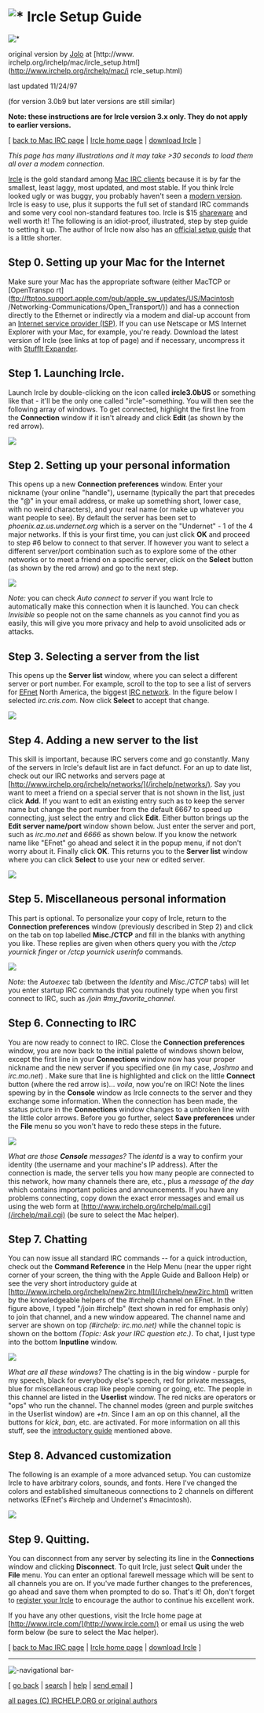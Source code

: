 #  ![*](/irchelp/Pix/ircle_spin.gif) Ircle Setup Guide
![*](/irchelp/Pix/ircle_spin.gif)

original version by [Jolo](http://deckard.mc.duke.edu/%7Ejyl/) at [http://www.
irchelp.org/irchelp/mac/ircle_setup.html](http://www.irchelp.org/irchelp/mac/i
rcle_setup.html)

last updated 11/24/97

(for version 3.0b9 but later versions are still similar)

**Note: these instructions are for Ircle version 3.x only. They do not apply to earlier versions.**

[ [back to Mac IRC page](index.html) | [Ircle home
page](http://www.ircle.com/) | [download
Ircle](http://www.ircle.com/download.html) ]

_This page has many illustrations and it may take >30 seconds to load them all
over a modem connection._

[Ircle](http://www.ircle.com/) is the gold standard among [Mac IRC
clients](/irchelp/networks/) because it is by far the smallest, least laggy,
most updated, and most stable. If you think Ircle looked ugly or was buggy,
you probably haven't seen a [modern version](ircle_2net.gif). Ircle is easy to
use, plus it supports the full set of standard IRC commands and some very cool
non-standard features too. Ircle is $15
[shareware](http://www.ircle.com/register.html) and well worth it! The
following is an idiot-proof, illustrated, step by step guide to setting it up.
The author of Ircle now also has an [official setup
guide](http://www.ircle.com/reference/pref.html) that is a little shorter.

## Step 0. Setting up your Mac for the Internet

Make sure your Mac has the appropriate software (either MacTCP or [OpenTranspo
rt](ftp://ftptoo.support.apple.com/pub/apple_sw_updates/US/Macintosh
/Networking-Communications/Open_Transport/)) and has a connection directly to
the Ethernet or indirectly via a modem and dial-up account from an [Internet
service provider (ISP)](http://www.thelist.com). If you can use Netscape or MS
Internet Explorer with your Mac, for example, you're ready. Download the
latest version of Ircle (see links at top of page) and if necessary,
uncompress it with [StuffIt
Expander](http://www.aladdinsys.com/consumer/expander2.html).

## Step 1. Launching Ircle.

Launch Ircle by double-clicking on the icon called **ircle3.0bUS** or
something like that - it'll be the only one called "ircle"-something. You will
then see the following array of windows. To get connected, highlight the first
line from the **Connection** window if it isn't already and click **Edit** (as
shown by the red arrow).

![](ircle_init.gif)

## Step 2. Setting up your personal information

This opens up a new **Connection preferences** window. Enter your nickname
(your online "handle"), username (typically the part that precedes the "@" in
your email address, or make up something short, lower case, with no weird
characters), and your real name (or make up whatever you want people to see).
By default the server has been set to _phoenix.az.us.undernet.org_ which is a
server on the "Undernet" - 1 of the 4 major networks. If this is your first
time, you can just click **OK** and proceed to step #6 below to connect to
that server. If however you want to select a different server/port combination
such as to explore some of the other networks or to meet a friend on a
specific server, click on the **Select** button (as shown by the red arrow)
and go to the next step.

![](ircle_conn.gif)

_Note:_ you can check _Auto connect to server_ if you want Ircle to
automatically make this connection when it is launched. You can check
_Invisible_ so people not on the same channels as you cannot find you as
easily, this will give you more privacy and help to avoid unsolicited ads or
attacks.

## Step 3. Selecting a server from the list

This opens up the **Server list** window, where you can select a different
server or port number. For example, scroll to the top to see a list of servers
for [EFnet](http://www.efnet.org/) North America, the biggest [IRC
network](/irchelp/networks/). In the figure below I selected _irc.cris.com_.
Now click **Select** to accept that change.

![](ircle_serv.gif)

## Step 4. Adding a new server to the list

This skill is important, because IRC servers come and go constantly. Many of
the servers in Ircle's default list are in fact defunct. For an up to date
list, check out our IRC networks and servers page at
[http://www.irchelp.org/irchelp/networks/](/irchelp/networks/). Say you want
to meet a friend on a special server that is not shown in the list, just click
**Add**. If you want to edit an existing entry such as to keep the server name
but change the port number from the default 6667 to speed up connecting, just
select the entry and click **Edit**. Either button brings up the **Edit server
name/port** window shown below. Just enter the server and port, such as
_irc.mo.net_ and _6666_ as shown below. If you know the network name like
"EFnet" go ahead and select it in the popup menu, if not don't worry about it.
Finally click **OK**. This returns you to the **Server list** window where you
can click **Select** to use your new or edited server.

![](ircle_servadd.gif)

## Step 5. Miscellaneous personal information

This part is optional. To personalize your copy of Ircle, return to the
**Connection preferences** window (previously described in Step 2) and click
on the tab on top labelled **Misc./CTCP** and fill in the blanks with anything
you like. These replies are given when others query you with the _/ctcp
yournick finger_ or _/ctcp yournick userinfo_ commands.

![](ircle_misc.gif)

_Note:_ the _Autoexec_ tab (between the _Identity_ and _Misc./CTCP_ tabs) will
let you enter startup IRC commands that you routinely type when you first
connect to IRC, such as _/join #my_favorite_channel_.

## Step 6. Connecting to IRC

You are now ready to connect to IRC. Close the **Connection preferences**
window, you are now back to the initial palette of windows shown below, except
the first line in your **Connections** window now has your proper nickname and
the new server if you specified one (in my case, _Joshmo_ and _irc.mo.net_) .
Make sure that line is highlighted and click on the little **Connect** button
(where the red arrow is)... _voila_, now you're on IRC! Note the lines spewing
by in the **Console** window as Ircle connects to the server and they exchange
some information. When the connection has been made, the status picture in the
**Connections** window changes to a unbroken line with the little color
arrows. Before you go further, select **Save preferences** under the **File**
menu so you won't have to redo these steps in the future.

![](ircle_mo.gif)

_What are those **Console** messages?_ The _identd_ is a way to confirm your
identity (the username and your machine's IP address). After the connection is
made, the server tells you how many people are connected to this network, how
many channels there are, etc., plus a _message of the day_ which contains
important policies and announcements. If you have any problems connecting,
copy down the exact error messages and email us using the web form at
[http://www.irchelp.org/irchelp/mail.cgi](/irchelp/mail.cgi) (be sure to
select the Mac helper).

## Step 7. Chatting

You can now issue all standard IRC commands -- for a quick introduction, check
out the **Command Reference** in the Help Menu (near the upper right corner of
your screen, the thing with the Apple Guide and Balloon Help) or see the very
short introductory guide at
[http://www.irchelp.org/irchelp/new2irc.html](/irchelp/new2irc.html) written
by the knowledgeable helpers of the #irchelp channel on EFnet. In the figure
above, I typed "/join #irchelp" (text shown in red for emphasis only) to join
that channel, and a new window appeared. The channel name and server are shown
on top _(#irchelp: irc.mo.net)_ while the channel topic is shown on the bottom
_(Topic: Ask your IRC question etc.)_. To chat, I just type into the bottom
**Inputline** window.

![](ircle_irchelp.gif)

_What are all these windows?_ The chatting is in the big window - purple for
my speech, black for everybody else's speech, red for private messages, blue
for miscellaneous crap like people coming or going, etc. The people in this
channel are listed in the **Userlist** window. The red nicks are operators or
"ops" who run the channel. The channel modes (green and purple switches in the
Userlist window) are _+tn_. Since I am an op on this channel, all the buttons
for _kick_, _ban_, etc. are activated. For more information on all this stuff,
see the [introductory guide](/irchelp/new2irc.html) mentioned above.

## Step 8. Advanced customization

The following is an example of a more advanced setup. You can customize Ircle
to have arbitrary colors, sounds, and fonts. Here I've changed the colors and
established simultaneous connections to 2 channels on different networks
(EFnet's #irchelp and Undernet's #macintosh).

![](ircle_2net.gif)

## Step 9. Quitting.

You can disconnect from any server by selecting its line in the
**Connections** window and clicking **Disconnect**. To quit Ircle, just select
**Quit** under the **File** menu. You can enter an optional farewell message
which will be sent to all channels you are on. If you've made further changes
to the preferences, go ahead and save them when prompted to do so. That's it!
Oh, don't forget to [register your Ircle](http://www.ircle.com/register.html)
to encourage the author to continue his excellent work.

If you have any other questions, visit the Ircle home page at
[http://www.ircle.com/](http://www.ircle.com/) or email us using the web form
below (be sure to select the Mac helper).

[ [back to Mac IRC page](index.html) | [Ircle home
page](http://www.ircle.com/) | [download
Ircle](http://www.ircle.com/download.html) ]

* * *

![-navigational bar-](/irchelp/Pix/ihnavbar.gif)

[ [go back](/irchelp/) | [search](/irchelp/search_engine.cgi) |
[help](/irchelp/help.html) | [send email](/irchelp/mail.cgi) ]

[all pages (C) IRCHELP.ORG or original authors](/irchelp/credit.html)

